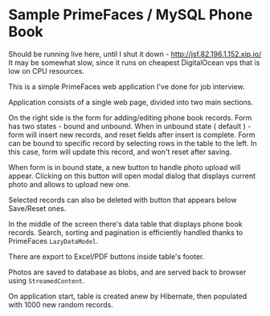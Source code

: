 Sample PrimeFaces / MySQL Phone Book
=========

Should be running live here, until I shut it down - http://jsf.82.196.1.152.xip.io/
It may be somewhat slow, since it runs on cheapest DigitalOcean vps that is low on CPU resources.

This is a simple PrimeFaces web application I've done for job interview.

Application consists of a single web page, divided into two main sections.

On the right side is the form for adding/editing phone book records.
Form has two states - bound and unbound.
When in unbound state ( default ) - form will insert new records, and reset fields after insert is complete.
Form can be bound to specific record by selecting rows in the table to the left. 
In this case, form will update this record, and won't reset after saving. 

When form is in bound state, a new button to handle photo upload will appear.
Clicking on this button will open modal dialog that displays current photo and allows to upload new one.

Selected records can also be deleted with button that appears below Save/Reset ones.

In the middle of the screen there's data table that displays phone book records.
Search, sorting and pagination is efficiently handled thanks to PrimeFaces `LazyDataModel`.

There are export to Excel/PDF buttons inside table's footer.

Photos are saved to database as blobs, and are served back to browser using `StreamedContent`.

On application start, table is created anew by Hibernate, then populated with 1000 new random records.
